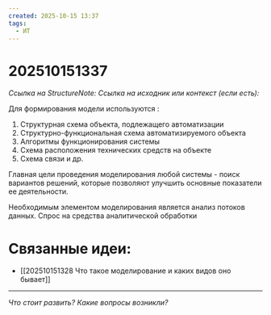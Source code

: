 ```yaml
---
created: 2025-10-15 13:37
tags:
  - ИТ
---
```

# 202510151337
*Ссылка на StructureNote:*
*Ссылка на исходник или контекст (если есть):* 

Для формирования модели используются : 
1) Структурная схема объекта, подлежащего автоматизации
2) Структурно-функциональная схема автоматизируемого объекта
3) Алгоритмы функционирования системы
4) Схема расположения технических средств на объекте
5) Схема связи и др.

Главная цели проведения моделирования любой системы - поиск вариантов решений, которые позволяют улучшить основные показатели ее деятельности.

Необходимым элементом моделирования является анализ потоков данных. Спрос на средства аналитической обработки 
# Связанные идеи:
* [[202510151328 Что такое моделирование и каких видов оно бывает]]
---

*Что стоит развить? Какие вопросы возникли?*